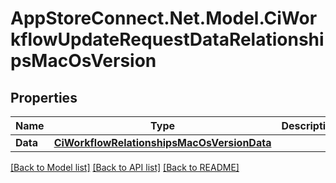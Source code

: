 # AppStoreConnect.Net.Model.CiWorkflowUpdateRequestDataRelationshipsMacOsVersion

## Properties

Name | Type | Description | Notes
------------ | ------------- | ------------- | -------------
**Data** | [**CiWorkflowRelationshipsMacOsVersionData**](CiWorkflowRelationshipsMacOsVersionData.md) |  | [optional] 

[[Back to Model list]](../README.md#documentation-for-models) [[Back to API list]](../README.md#documentation-for-api-endpoints) [[Back to README]](../README.md)

